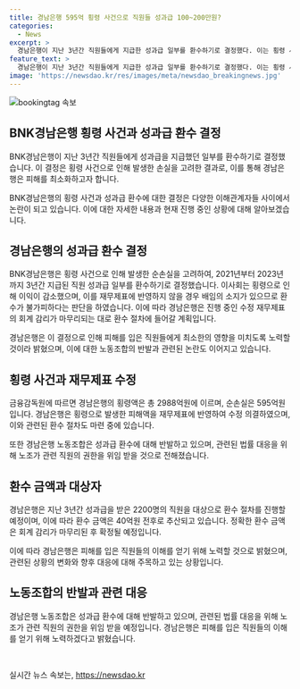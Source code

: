```yaml
---
title: 경남은행 595억 횡령 사건으로 직원들 성과급 100~200만원?
categories:
  - News
excerpt: >
  경남은행이 지난 3년간 직원들에게 지급한 성과급 일부를 환수하기로 결정했다. 이는 횡령 사건으로 인한 이익 감소를 반영한 조치로, 총 환수 금액은 약 40억원으로 추정된다. 경남은행은 이를 통해 피해액을 최소화하고, 수정된 재무제표의 회계 감리 마무리 후 환수 절차에 들어갈 예정이다. 하지만 노동조합은 이에 반발하며 법률 대응을 모색 중이라고 전했다. 경남은행은 직원들의 피해를 최소화하기 위해 노력할 것이라 밝혔다.
feature_text: >
  경남은행이 지난 3년간 직원들에게 지급한 성과급 일부를 환수하기로 결정했다. 이는 횡령 사건으로 인한 이익 감소를 반영한 조치로, 총 환수 금액은 약 40억원으로 추정된다. 경남은행은 이를 통해 피해액을 최소화하고, 수정된 재무제표의 회계 감리 마무리 후 환수 절차에 들어갈 예정이다. 하지만 노동조합은 이에 반발하며 법률 대응을 모색 중이라고 전했다. 경남은행은 직원들의 피해를 최소화하기 위해 노력할 것이라 밝혔다.
image: 'https://newsdao.kr/res/images/meta/newsdao_breakingnews.jpg'
---
```


<p><img src="https://newsdao.kr/res/images/meta/newsdao_breakingnews.jpg" alt="bookingtag 속보" /></p>

<h2 data-ke-size="size26">BNK경남은행 횡령 사건과 성과급 환수 결정</h2>

<p>BNK경남은행이 지난 3년간 직원들에게 성과급을 지급했던 일부를 환수하기로 결정했습니다. 이 결정은 횡령 사건으로 인해 발생한 손실을 고려한 결과로, 이를 통해 경남은행은 피해를 최소화하고자 합니다.</p>

<p data-ke-size="size16">BNK경남은행의 횡령 사건과 성과급 환수에 대한 결정은 다양한 이해관계자들 사이에서 논란이 되고 있습니다. 이에 대한 자세한 내용과 현재 진행 중인 상황에 대해 알아보겠습니다.</p>

<h2 data-ke-size="size24">경남은행의 성과급 환수 결정</h2>

<p>BNK경남은행은 횡령 사건으로 인해 발생한 순손실을 고려하여, 2021년부터 2023년까지 3년간 지급된 직원 성과급 일부를 환수하기로 결정했습니다. 이사회는 횡령으로 인해 이익이 감소했으며, 이를 재무제표에 반영하지 않을 경우 배임의 소지가 있으므로 환수가 불가피하다는 판단을 하였습니다. 이에 따라 경남은행은 진행 중인 수정 재무제표의 회계 감리가 마무리되는 대로 환수 절차에 들어갈 계획입니다.</p>

<p data-ke-size="size16">경남은행은 이 결정으로 인해 피해를 입은 직원들에게 최소한의 영향을 미치도록 노력할 것이라 밝혔으며, 이에 대한 노동조합의 반발과 관련된 논란도 이어지고 있습니다.</p>

<h2 data-ke-size="size24">횡령 사건과 재무제표 수정</h2>

<p>금융감독원에 따르면 경남은행의 횡령액은 총 2988억원에 이르며, 순손실은 595억원입니다. 경남은행은 횡령으로 발생한 피해액을 재무제표에 반영하여 수정 의결하였으며, 이와 관련된 환수 절차도 마련 중에 있습니다.</p>

<p data-ke-size="size16">또한 경남은행 노동조합은 성과급 환수에 대해 반발하고 있으며, 관련된 법률 대응을 위해 노조가 관련 직원의 권한을 위임 받을 것으로 전해졌습니다.</p>

<h2 data-ke-size="size24">환수 금액과 대상자</h2>

<p>경남은행은 지난 3년간 성과급을 받은 2200명의 직원을 대상으로 환수 절차를 진행할 예정이며, 이에 따라 환수 금액은 40억원 전후로 추산되고 있습니다. 정확한 환수 금액은 회계 감리가 마무리된 후 확정될 예정입니다.</p>

<p data-ke-size="size16">이에 따라 경남은행은 피해를 입은 직원들의 이해를 얻기 위해 노력할 것으로 밝혔으며, 관련된 상황의 변화와 향후 대응에 대해 주목하고 있는 상황입니다.</p>

<h2 data-ke-size="size24">노동조합의 반발과 관련 대응</h2>

<p>경남은행 노동조합은 성과급 환수에 대해 반발하고 있으며, 관련된 법률 대응을 위해 노조가 관련 직원의 권한을 위임 받을 예정입니다. 경남은행은 피해를 입은 직원들의 이해를 얻기 위해 노력하겠다고 밝혔습니다.</p>

<p data-ke-size="size16">&nbsp;</p>
실시간 뉴스 속보는, <a href="https://newsdao.kr" rel="dofollow">https://newsdao.kr</a>


